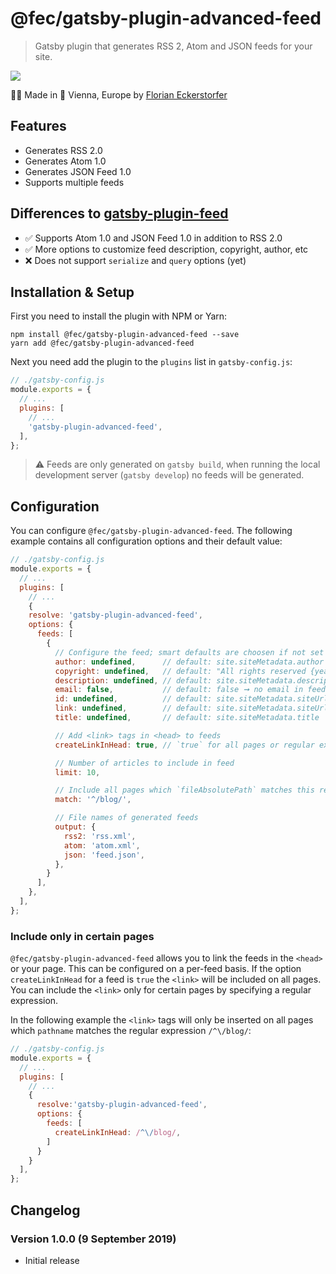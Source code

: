 # @fec/gatsby-plugin-advanced-feed

> Gatsby plugin that generates RSS 2, Atom and JSON feeds for your site.

![](https://github.com/florianeckerstorfer/gatsby-plugin-advanced-feed/workflows/Tests/badge.svg)

👨‍💻 Made in 🎡 Vienna, Europe by [Florian Eckerstorfer](https://florianeckerstorfer.com)

## Features

- Generates RSS 2.0
- Generates Atom 1.0
- Generates JSON Feed 1.0
- Supports multiple feeds

## Differences to [gatsby-plugin-feed](https://www.npmjs.com/package/gatsby-plugin-feed)

- ✅ Supports Atom 1.0 and JSON Feed 1.0 in addition to RSS 2.0
- ✅ More options to customize feed description, copyright, author, etc
- ❌ Does not support `serialize` and `query` options (yet)

## Installation & Setup

First you need to install the plugin with NPM or Yarn:

```shell
npm install @fec/gatsby-plugin-advanced-feed --save
yarn add @fec/gatsby-plugin-advanced-feed
```

Next you need add the plugin to the `plugins` list in `gatsby-config.js`:

```javascript
// ./gatsby-config.js
module.exports = {
  // ...
  plugins: [
    // ...
    'gatsby-plugin-advanced-feed',
  ],
};
```

> ⚠️ Feeds are only generated on `gatsby build`, when running the local development server (`gatsby develop`) no feeds will be generated.

## Configuration

You can configure `@fec/gatsby-plugin-advanced-feed`. The following example contains all configuration options and their default value:

```javascript
// ./gatsby-config.js
module.exports = {
  // ...
  plugins: [
    // ...
    {
    resolve: 'gatsby-plugin-advanced-feed',
    options: {
      feeds: [
        {
          // Configure the feed; smart defaults are choosen if not set
          author: undefined,      // default: site.siteMetadata.author
          copyright: undefined,   // default: "All rights reserved {year}, {site.siteMetadata.author}"
          description: undefined, // default: site.siteMetadata.description
          email: false,           // default: false ➞ no email in feed; undefined ➞ site.siteMetadata.email
          id: undefined,          // default: site.siteMetadata.siteUrl
          link: undefined,        // default: site.siteMetadata.siteUrl
          title: undefined,       // default: site.siteMetadata.title

          // Add <link> tags in <head> to feeds
          createLinkInHead: true, // `true` for all pages or regular expression to match pathnames

          // Number of articles to include in feed
          limit: 10,

          // Include all pages which `fileAbsolutePath` matches this regular expression
          match: '^/blog/',

          // File names of generated feeds
          output: {
            rss2: 'rss.xml',
            atom: 'atom.xml',
            json: 'feed.json',
          },
        }
      ],
    },
  ],
};
```

### Include <link> only in certain pages

`@fec/gatsby-plugin-advanced-feed` allows you to link the feeds in the `<head>` or your page. This can be configured on a per-feed basis. If the option `createLinkInHead` for a feed is `true` the `<link>` will be included on all pages. You can include the `<link>` only for certain pages by specifying a regular expression.

In the following example the `<link>` tags will only be inserted on all pages which `pathname` matches the regular expression `/^\/blog/`:

```javascript
// ./gatsby-config.js
module.exports = {
  // ...
  plugins: [
    // ...
    {
      resolve:'gatsby-plugin-advanced-feed',
      options: {
        feeds: [
          createLinkInHead: /^\/blog/,
        ]
      }
    }
  ],
};
```

## Changelog

### Version 1.0.0 (9 September 2019)

- Initial release

